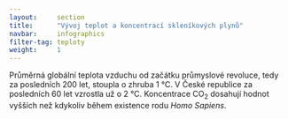 ```yaml
---
layout:     section
title:      "Vývoj teplot a koncentrací skleníkových plynů"
navbar:     infographics
filter-tag: teploty
weight:     1
---
```


Průměrná globální teplota vzduchu od začátku průmyslové revoluce, tedy za posledních 200 let, stoupla o zhruba 1 °C. V České republice za posledních 60 let vzrostla už o 2 °C. Koncentrace CO<sub>2</sub> dosahují hodnot vyšších než kdykoliv během existence rodu *Homo Sapiens*. 
